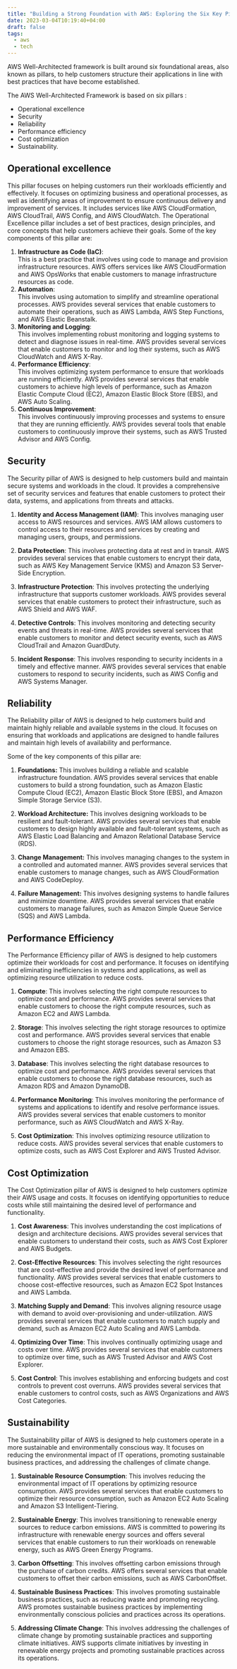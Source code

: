 ```yaml
---
title: "Building a Strong Foundation with AWS: Exploring the Six Key Pillars of the Well-Architected Framework"
date: 2023-03-04T10:19:40+04:00
draft: false
tags:
  - aws
  - tech
---
```


AWS Well-Architected framework is built around six foundational areas, also known as pillars, to help customers structure their applications in line with best practices that have become established.

The AWS Well-Architected Framework is based on six pillars :
- Operational excellence
- Security
- Reliability
- Performance efficiency
- Cost optimization
- Sustainability.

## **Operational excellence**
  This pillar focuses on helping customers run their workloads efficiently and effectively. It focuses on optimizing business and operational processes, as well as identifying areas of improvement to ensure continuous delivery and improvement of services. It includes services like AWS CloudFormation, AWS CloudTrail, AWS Config, and AWS CloudWatch. The Operational Excellence pillar includes a set of best practices, design principles, and core concepts that help customers achieve their goals. Some of the key components of this pillar are:  
  
1. **Infrastructure as Code (IaC)**:  
    This is a best practice that involves using code to manage and provision infrastructure resources. AWS offers services like AWS CloudFormation and AWS OpsWorks that enable customers to manage infrastructure resources as code. 
2. **Automation**:  
    This involves using automation to simplify and streamline operational processes. AWS provides several services that enable customers to automate their operations, such as AWS Lambda, AWS Step Functions, and AWS Elastic Beanstalk.  
3. **Monitoring and Logging**:  
    This involves implementing robust monitoring and logging systems to detect and diagnose issues in real-time. AWS provides several services that enable customers to monitor and log their systems, such as AWS CloudWatch and AWS X-Ray.  
4. **Performance Efficiency**:  
    This involves optimizing system performance to ensure that workloads are running efficiently. AWS provides several services that enable customers to achieve high levels of performance, such as Amazon Elastic Compute Cloud (EC2), Amazon Elastic Block Store (EBS), and AWS Auto Scaling.  
5. **Continuous Improvement**:  
    This involves continuously improving processes and systems to ensure that they are running efficiently. AWS provides several tools that enable customers to continuously improve their systems, such as AWS Trusted Advisor and AWS Config.


## **Security** 
The Security pillar of AWS is designed to help customers build and maintain secure systems and workloads in the cloud. It provides a comprehensive set of security services and features that enable customers to protect their data, systems, and applications from threats and attacks.


1. **Identity and Access Management (IAM)**:
This involves managing user access to AWS resources and services. AWS IAM allows customers to control access to their resources and services by creating and managing users, groups, and permissions.

2. **Data Protection**:
This involves protecting data at rest and in transit. AWS provides several services that enable customers to encrypt their data, such as AWS Key Management Service (KMS) and Amazon S3 Server-Side Encryption.

3. **Infrastructure Protection**:
This involves protecting the underlying infrastructure that supports customer workloads. AWS provides several services that enable customers to protect their infrastructure, such as AWS Shield and AWS WAF.

4. **Detective Controls**:
This involves monitoring and detecting security events and threats in real-time. AWS provides several services that enable customers to monitor and detect security events, such as AWS CloudTrail and Amazon GuardDuty.

5. **Incident Response**:
This involves responding to security incidents in a timely and effective manner. AWS provides several services that enable customers to respond to security incidents, such as AWS Config and AWS Systems Manager.

## **Reliability**
The Reliability pillar of AWS is designed to help customers build and maintain highly reliable and available systems in the cloud. It focuses on ensuring that workloads and applications are designed to handle failures and maintain high levels of availability and performance.

Some of the key components of this pillar are:

1. **Foundations:**
This involves building a reliable and scalable infrastructure foundation. AWS provides several services that enable customers to build a strong foundation, such as Amazon Elastic Compute Cloud (EC2), Amazon Elastic Block Store (EBS), and Amazon Simple Storage Service (S3).

2. **Workload Architecture:**
This involves designing workloads to be resilient and fault-tolerant. AWS provides several services that enable customers to design highly available and fault-tolerant systems, such as AWS Elastic Load Balancing and Amazon Relational Database Service (RDS).

3. **Change Management:**
This involves managing changes to the system in a controlled and automated manner. AWS provides several services that enable customers to manage changes, such as AWS CloudFormation and AWS CodeDeploy.

4. **Failure Management:**
This involves designing systems to handle failures and minimize downtime. AWS provides several services that enable customers to manage failures, such as Amazon Simple Queue Service (SQS) and AWS Lambda.


## **Performance Efficiency**

The Performance Efficiency pillar of AWS is designed to help customers optimize their workloads for cost and performance. It focuses on identifying and eliminating inefficiencies in systems and applications, as well as optimizing resource utilization to reduce costs.

1. **Compute**: 
This involves selecting the right compute resources to optimize cost and performance. AWS provides several services that enable customers to choose the right compute resources, such as Amazon EC2 and AWS Lambda.

2. **Storage**: This involves selecting the right storage resources to optimize cost and performance. AWS provides several services that enable customers to choose the right storage resources, such as Amazon S3 and Amazon EBS.

3. **Database**: This involves selecting the right database resources to optimize cost and performance. AWS provides several services that enable customers to choose the right database resources, such as Amazon RDS and Amazon DynamoDB.

4. **Performance Monitoring**: This involves monitoring the performance of systems and applications to identify and resolve performance issues. AWS provides several services that enable customers to monitor performance, such as AWS CloudWatch and AWS X-Ray.

5. **Cost Optimization**: This involves optimizing resource utilization to reduce costs. AWS provides several services that enable customers to optimize costs, such as AWS Cost Explorer and AWS Trusted Advisor.

## **Cost Optimization**
The Cost Optimization pillar of AWS is designed to help customers optimize their AWS usage and costs. It focuses on identifying opportunities to reduce costs while still maintaining the desired level of performance and functionality.

1. **Cost Awareness**: This involves understanding the cost implications of design and architecture decisions. AWS provides several services that enable customers to understand their costs, such as AWS Cost Explorer and AWS Budgets.

2. **Cost-Effective Resources**: This involves selecting the right resources that are cost-effective and provide the desired level of performance and functionality. AWS provides several services that enable customers to choose cost-effective resources, such as Amazon EC2 Spot Instances and AWS Lambda.

3. **Matching Supply and Demand**: This involves aligning resource usage with demand to avoid over-provisioning and under-utilization. AWS provides several services that enable customers to match supply and demand, such as Amazon EC2 Auto Scaling and AWS Lambda.

4. **Optimizing Over Time**: This involves continually optimizing usage and costs over time. AWS provides several services that enable customers to optimize over time, such as AWS Trusted Advisor and AWS Cost Explorer.

5. **Cost Control**: This involves establishing and enforcing budgets and cost controls to prevent cost overruns. AWS provides several services that enable customers to control costs, such as AWS Organizations and AWS Cost Categories.


## **Sustainability**
The Sustainability pillar of AWS is designed to help customers operate in a more sustainable and environmentally conscious way. It focuses on reducing the environmental impact of IT operations, promoting sustainable business practices, and addressing the challenges of climate change.

1. **Sustainable Resource Consumption**: This involves reducing the environmental impact of IT operations by optimizing resource consumption. AWS provides several services that enable customers to optimize their resource consumption, such as Amazon EC2 Auto Scaling and Amazon S3 Intelligent-Tiering.

2. **Sustainable Energy**: This involves transitioning to renewable energy sources to reduce carbon emissions. AWS is committed to powering its infrastructure with renewable energy sources and offers several services that enable customers to run their workloads on renewable energy, such as AWS Green Energy Programs.

3. **Carbon Offsetting**: This involves offsetting carbon emissions through the purchase of carbon credits. AWS offers several services that enable customers to offset their carbon emissions, such as AWS CarbonOffset.

4. **Sustainable Business Practices**: This involves promoting sustainable business practices, such as reducing waste and promoting recycling. AWS promotes sustainable business practices by implementing environmentally conscious policies and practices across its operations.

5. **Addressing Climate Change**: This involves addressing the challenges of climate change by promoting sustainable practices and supporting climate initiatives. AWS supports climate initiatives by investing in renewable energy projects and promoting sustainable practices across its operations.